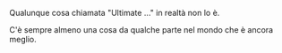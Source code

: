 Qualunque cosa chiamata "Ultimate ..." in realtà non lo è.

C'è sempre almeno una cosa da qualche parte nel mondo che è ancora meglio.
